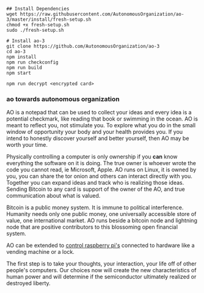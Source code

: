 ```
## Install Dependencies
wget https://raw.githubusercontent.com/AutonomousOrganization/ao-3/master/install/fresh-setup.sh
chmod +x fresh-setup.sh
sudo ./fresh-setup.sh

# Install ao-3
git clone https://github.com/AutonomousOrganization/ao-3
cd ao-3
npm install
npm run checkconfig  
npm run build
npm start

npm run decrypt <encrypted card>
```

### ao towards autonomous organization

AO is a notepad that can be used to collect your ideas and every idea is a potential checkmark, like reading that book or swimming in the ocean. AO is meant to reflect you, not stimulate you. To explore what you do in the small window of opportunity your body and your health provides you. If you intend to honestly discover yourself and better yourself, then AO may be worth your time.

Physically controlling a computer is only ownership if you **can** know everything the software on it is doing. The true owner is whoever wrote the code you cannot read, ie Microsoft, Apple. AO runs on Linux, it is owned by you, you can share the tor onion and others can interact directly with you. Together you can expand ideas and track who is realizing those ideas. Sending Bitcoin to any card is support of the owner of the AO, and true communication about what is valued.

Bitcoin is a public money system. It is immune to political interference. Humanity needs only one public money, one universally accessible store of value, one international market. AO runs beside a bitcoin node and lightning node that are positive contributors to this blossoming open financial system.

AO can be extended to [control raspberry pi's](https://github.com/AutonomousOrganization/pi) connected to hardware like a vending machine or a lock.

The first step is to take your thoughts, your interaction, your life off of other people's computers. Our choices now will create the new characteristics of human power and will determine if the semiconductor ultimately realized or destroyed liberty.
